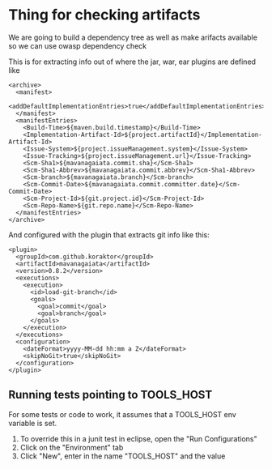 # Thing for checking artifacts

We are going to build a dependency tree as well as make arifacts available so we can use owasp dependency check

This is for extracting info out of where the jar, war, ear plugins are defined like 
```
<archive>
  <manifest>
    <addDefaultImplementationEntries>true</addDefaultImplementationEntries>
  </manifest>
  <manifestEntries>
    <Build-Time>${maven.build.timestamp}</Build-Time>
    <Implementation-Artifact-Id>${project.artifactId}</Implementation-Artifact-Id>
    <Issue-System>${project.issueManagement.system}</Issue-System>
    <Issue-Tracking>${project.issueManagement.url}</Issue-Tracking>
    <Scm-Sha1>${mavanagaiata.commit.sha}</Scm-Sha1>
    <Scm-Sha1-Abbrev>${mavanagaiata.commit.abbrev}</Scm-Sha1-Abbrev>
    <Scm-branch>${mavanagaiata.branch}</Scm-branch>
    <Scm-Commit-Date>${mavanagaiata.commit.committer.date}</Scm-Commit-Date>
    <Scm-Project-Id>${git.project.id}</Scm-Project-Id>
    <Scm-Repo-Name>${git.repo.name}</Scm-Repo-Name>
  </manifestEntries>
</archive>
```

And configured with the plugin that extracts git info like this:
```
<plugin>
  <groupId>com.github.koraktor</groupId>
  <artifactId>mavanagaiata</artifactId>
  <version>0.8.2</version>
  <executions>
    <execution>
      <id>load-git-branch</id>
      <goals>
        <goal>commit</goal>
        <goal>branch</goal>
      </goals>
    </execution>
  </executions>
  <configuration>
    <dateFormat>yyyy-MM-dd hh:mm a Z</dateFormat>
    <skipNoGit>true</skipNoGit>
  </configuration>
</plugin>
```

## Running tests pointing to TOOLS_HOST
For some tests or code to work, it assumes that a TOOLS_HOST env variable is set.
1) To override this in a junit test in eclipse, open the "Run Configurations" 
2) Click on the "Environment" tab
3) Click "New", enter in the name "TOOLS_HOST" and the value 